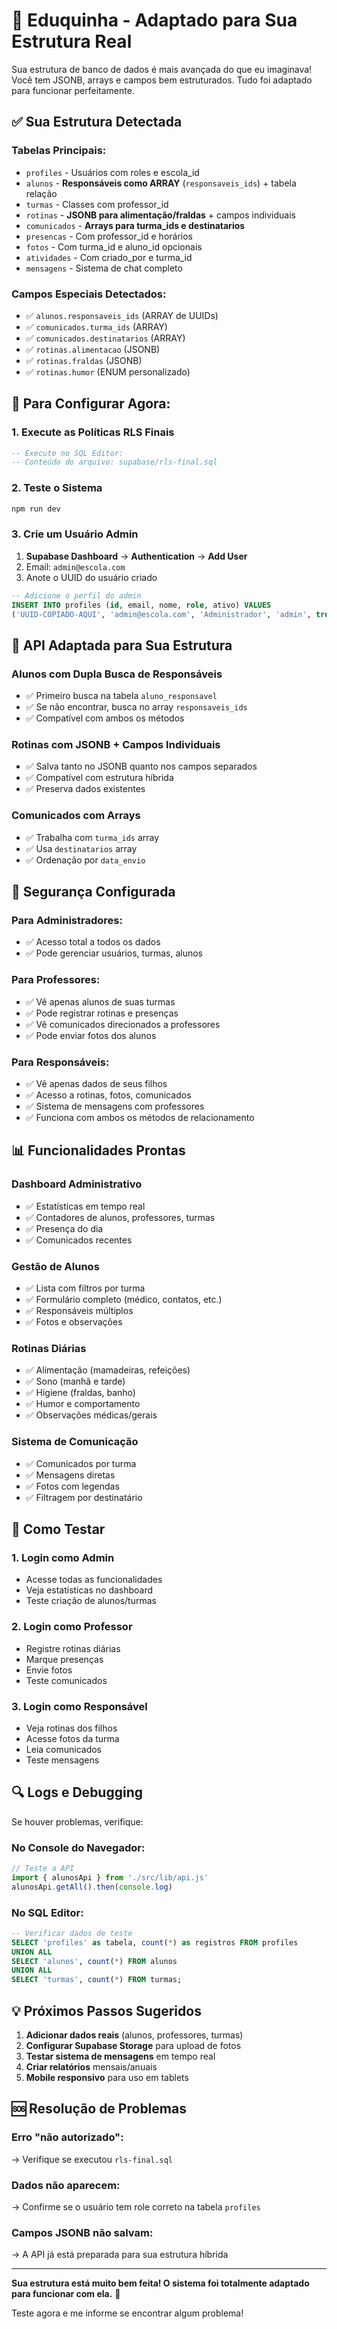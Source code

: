 # 🎯 Eduquinha - Adaptado para Sua Estrutura Real

Sua estrutura de banco de dados é mais avançada do que eu imaginava! Você tem JSONB, arrays e campos bem estruturados. Tudo foi adaptado para funcionar perfeitamente.

## ✅ **Sua Estrutura Detectada**

### **Tabelas Principais:**
- `profiles` - Usuários com roles e escola_id
- `alunos` - **Responsáveis como ARRAY** (`responsaveis_ids`) + tabela relação
- `turmas` - Classes com professor_id
- `rotinas` - **JSONB para alimentação/fraldas** + campos individuais
- `comunicados` - **Arrays para turma_ids e destinatarios**
- `presencas` - Com professor_id e horários  
- `fotos` - Com turma_id e aluno_id opcionais
- `atividades` - Com criado_por e turma_id
- `mensagens` - Sistema de chat completo

### **Campos Especiais Detectados:**
- ✅ `alunos.responsaveis_ids` (ARRAY de UUIDs)
- ✅ `comunicados.turma_ids` (ARRAY)
- ✅ `comunicados.destinatarios` (ARRAY)
- ✅ `rotinas.alimentacao` (JSONB)
- ✅ `rotinas.fraldas` (JSONB)
- ✅ `rotinas.humor` (ENUM personalizado)

## 🚀 **Para Configurar Agora:**

### **1. Execute as Políticas RLS Finais**
```sql
-- Execute no SQL Editor:
-- Conteúdo do arquivo: supabase/rls-final.sql
```

### **2. Teste o Sistema**
```bash
npm run dev
```

### **3. Crie um Usuário Admin**
1. **Supabase Dashboard** → **Authentication** → **Add User**
2. Email: `admin@escola.com`
3. Anote o UUID do usuário criado

```sql
-- Adicione o perfil do admin
INSERT INTO profiles (id, email, nome, role, ativo) VALUES 
('UUID-COPIADO-AQUI', 'admin@escola.com', 'Administrador', 'admin', true);
```

## 🔧 **API Adaptada para Sua Estrutura**

### **Alunos com Dupla Busca de Responsáveis**
- ✅ Primeiro busca na tabela `aluno_responsavel`
- ✅ Se não encontrar, busca no array `responsaveis_ids`
- ✅ Compatível com ambos os métodos

### **Rotinas com JSONB + Campos Individuais**
- ✅ Salva tanto no JSONB quanto nos campos separados
- ✅ Compatível com estrutura híbrida
- ✅ Preserva dados existentes

### **Comunicados com Arrays**
- ✅ Trabalha com `turma_ids` array
- ✅ Usa `destinatarios` array
- ✅ Ordenação por `data_envio`

## 🔐 **Segurança Configurada**

### **Para Administradores:**
- ✅ Acesso total a todos os dados
- ✅ Pode gerenciar usuários, turmas, alunos

### **Para Professores:**
- ✅ Vê apenas alunos de suas turmas
- ✅ Pode registrar rotinas e presenças
- ✅ Vê comunicados direcionados a professores
- ✅ Pode enviar fotos dos alunos

### **Para Responsáveis:**
- ✅ Vê apenas dados de seus filhos
- ✅ Acesso a rotinas, fotos, comunicados  
- ✅ Sistema de mensagens com professores
- ✅ Funciona com ambos os métodos de relacionamento

## 📊 **Funcionalidades Prontas**

### **Dashboard Administrativo**
- ✅ Estatísticas em tempo real
- ✅ Contadores de alunos, professores, turmas
- ✅ Presença do dia
- ✅ Comunicados recentes

### **Gestão de Alunos**
- ✅ Lista com filtros por turma
- ✅ Formulário completo (médico, contatos, etc.)
- ✅ Responsáveis múltiplos
- ✅ Fotos e observações

### **Rotinas Diárias**
- ✅ Alimentação (mamadeiras, refeições)
- ✅ Sono (manhã e tarde)
- ✅ Higiene (fraldas, banho)
- ✅ Humor e comportamento
- ✅ Observações médicas/gerais

### **Sistema de Comunicação**
- ✅ Comunicados por turma
- ✅ Mensagens diretas
- ✅ Fotos com legendas
- ✅ Filtragem por destinatário

## 🧪 **Como Testar**

### **1. Login como Admin**
- Acesse todas as funcionalidades
- Veja estatísticas no dashboard
- Teste criação de alunos/turmas

### **2. Login como Professor**
- Registre rotinas diárias
- Marque presenças
- Envie fotos
- Teste comunicados

### **3. Login como Responsável**
- Veja rotinas dos filhos
- Acesse fotos da turma
- Leia comunicados
- Teste mensagens

## 🔍 **Logs e Debugging**

Se houver problemas, verifique:

### **No Console do Navegador:**
```javascript
// Teste a API
import { alunosApi } from './src/lib/api.js'
alunosApi.getAll().then(console.log)
```

### **No SQL Editor:**
```sql
-- Verificar dados de teste
SELECT 'profiles' as tabela, count(*) as registros FROM profiles
UNION ALL
SELECT 'alunos', count(*) FROM alunos
UNION ALL  
SELECT 'turmas', count(*) FROM turmas;
```

## 💡 **Próximos Passos Sugeridos**

1. **Adicionar dados reais** (alunos, professores, turmas)
2. **Configurar Supabase Storage** para upload de fotos
3. **Testar sistema de mensagens** em tempo real
4. **Criar relatórios** mensais/anuais
5. **Mobile responsivo** para uso em tablets

## 🆘 **Resolução de Problemas**

### **Erro "não autorizado":**
→ Verifique se executou `rls-final.sql`

### **Dados não aparecem:**
→ Confirme se o usuário tem role correto na tabela `profiles`

### **Campos JSONB não salvam:**
→ A API já está preparada para sua estrutura híbrida

---

**Sua estrutura está muito bem feita! O sistema foi totalmente adaptado para funcionar com ela.** 🚀

Teste agora e me informe se encontrar algum problema!